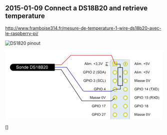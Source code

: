 ## 2015-01-09 Connect a DS18B20 and retrieve temperature
http://www.framboise314.fr/mesure-de-temperature-1-wire-ds18b20-avec-le-raspberry-pi/

![DS1820 pinout](https://github.com/UMONS-GFA/pidas/tree/master/doc/sensors/temperature/DS18B20/DS18B20-pinout.png)

![Raspberry Pi Cobler pinout](https://github.com/UMONS-GFA/pidas/blob/master/doc/sensors/temperature/DS18B20/schema_connexion.jpg)

[]
